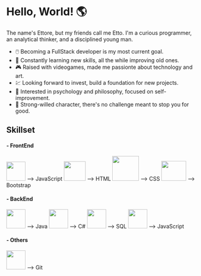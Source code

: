# Hello, World! :earth_americas:

The name's Ettore, but my friends call me Etto. I'm a curious programmer, an analytical thinker, and a disciplined young man.

- :computer_mouse: Becoming a FullStack developer is my most current goal.
- 🌱 Constantly learning new skills, all the while improving old ones.
- :video_game: Raised with videogames, made me passionte about technology and art.
- :chart: Looking forward to invest, build a foundation for new projects.
- 🤔 Interested in psychology and philosophy, focused on self-improvement. 
- :triangular_flag_on_post: Strong-willed character, there's no challenge meant to stop you for good.

## Skillset

#### - FrontEnd
<img src="https://www.seekpng.com/png/full/80-803501_javascript-logo-logo-de-java-script-png.png" width="50px" height="50px"> --> JavaScript <img src="https://upload.wikimedia.org/wikipedia/commons/thumb/3/38/HTML5_Badge.svg/600px-HTML5_Badge.svg.png" width="57px" height="51px"> --> HTML <img src="https://camo.githubusercontent.com/5a540a748bef7b5a5c6b38215315abc4c40e31cb733d5f83534ffbdc00eb9e37/68747470733a2f2f63646e2e776f726c64766563746f726c6f676f2e636f6d2f6c6f676f732f6373732d352e737667" width="70px" height="65px"> --> CSS <img src="https://miro.medium.com/max/320/0*_rAD9NgK7l6KSlNc.png" width="65px" height="52px"> --> Bootstrap

#### - BackEnd
<img src="https://freepikpsd.com/wp-content/uploads/2019/10/java-logo-png-4-Transparent-Images.png" width="50px" height="50px"> --> Java <img src="https://user-images.githubusercontent.com/73268095/119277353-80f73b80-bbf5-11eb-9a30-c6baecc950d0.png" width="50px" height="50px"> --> C# <img src="https://user-images.githubusercontent.com/73268095/119277379-aa17cc00-bbf5-11eb-9397-1b32c2a66ad1.png" width="50px" height="50px"> --> SQL <img src="https://www.seekpng.com/png/full/80-803501_javascript-logo-logo-de-java-script-png.png" width="50px" height="50px"> --> JavaScript

#### - Others
<img src="https://git-scm.com/images/logos/downloads/Git-Icon-1788C.png" width="50px" height="50px"> --> Git
